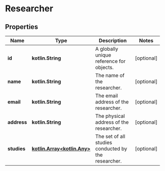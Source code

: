 
# Researcher

## Properties
Name | Type | Description | Notes
------------ | ------------- | ------------- | -------------
**id** | **kotlin.String** | A globally unique reference for objects. |  [optional]
**name** | **kotlin.String** | The name of the researcher. |  [optional]
**email** | **kotlin.String** | The email address of the researcher. |  [optional]
**address** | **kotlin.String** | The physical address of the researcher. |  [optional]
**studies** | [**kotlin.Array&lt;kotlin.Any&gt;**](kotlin.Any.md) | The set of all studies conducted by the researcher. |  [optional]



